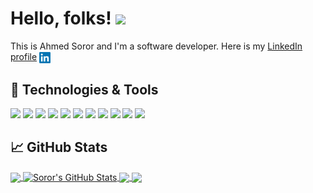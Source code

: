 
<!-- [![Header](https://raw.githubusercontent.com/MartinHeinz/MartinHeinz/master/readme_header.png "Header")](https://martinheinz.dev/)
 -->
# Hello, folks! <img src="https://raw.githubusercontent.com/MartinHeinz/MartinHeinz/master/wave.gif" width="30px">

This is Ahmed Soror and I'm a software developer. Here is my [LinkedIn profile](https://www.linkedin.com/in/ahmedsoror7) <a href="https://www.linkedin.com/in/ahmedsoror7/">
<img align="center"  src="https://github.com/AhmedSoror/AhmedSoror/raw/main/LinkedIn.png" width="18px">
</a>


<!-- green color: 239a08 , blue:145DA0-->
## 🔧 Technologies & Tools
![](https://img.shields.io/badge/OS-Linux-informational?style=plastic&logo=linux&logoColor=white&labelColor=2b2a2a&color=145DA0)
![](https://img.shields.io/badge/Editor-vscode-informational?style=plastic&logo=visualstudiocode&labelColor=2b2a2a&color=145DA0)
![](https://img.shields.io/badge/Code-Python-informational?style=plastic&logo=python&labelColor=2b2a2a&color=145DA0)
![](https://img.shields.io/badge/Code-Java-informational?style=plastic&logo=java&labelColor=2b2a2a&color=145DA0)
![](https://img.shields.io/badge/Code-JavaScript-informational?style=plastic&logo=javascript&labelColor=2b2a2a&color=145DA0)
![](https://img.shields.io/badge/Code-CSharp-informational?style=plastic&logo=csharp&labelColor=2b2a2a&color=145DA0)
![](https://img.shields.io/badge/Shell-Bash-informational?style=plastic&logo=gnu-bash&labelColor=2b2a2a&color=145DA0)
![](https://img.shields.io/badge/Tools-Docker-informational?style=plastic&logo=docker&labelColor=2b2a2a&color=145DA0)
![](https://img.shields.io/badge/Tools-Unity-informational?style=plastic&logo=unity&labelColor=2b2a2a&color=145DA0)
![](https://img.shields.io/badge/Tools-React-informational?style=plastic&logo=react&labelColor=2b2a2a&color=145DA0)
![](https://img.shields.io/badge/Tools-Ubuntu-informational?style=plastic&logo=ubuntu&labelColor=2b2a2a&color=145DA0)



## &#x1f4c8; GitHub Stats
<!-- Top Languages -->
<a href="https://github.com/AhmedSoror/AhmedSoror">
  <img align="center" src="https://github-readme-stats.vercel.app/api/top-langs/?username=AhmedSoror&hide=html,tex&theme=algolia&langs_count=3" />
</a>
<!-- Status -->
<a href="https://github.com/AhmedSoror/AhmedSoror">
  <img align="center" src="https://github-readme-stats.vercel.app/api?username=AhmedSoror&show_icons=true&theme=algolia&line_height=27&count_private=true" alt="Soror's GitHub Stats" />
</a>

<!-- Pinned Repos -->
<a href="https://github.com/AhmedSoror/Erqab">
  <img align="center" src="https://github-readme-stats.vercel.app/api/pin/?username=AhmedSoror&repo=Erqab&theme=algolia" />
</a>

<a href="https://github.com/AhmedSoror/Emotional_Chatbot">
  <img align="center" src="https://github-readme-stats.vercel.app/api/pin/?username=AhmedSoror&repo=Emotional_Chatbot&theme=algolia" />
</a>    

<!-- links to social media icons -->

<!-- icons with padding -->
[1.1]: http://i.imgur.com/tXSoThF.png (twitter icon with padding)
[2.1]: http://i.imgur.com/0o48UoR.png (github icon with padding)

<!-- icons without padding -->
[1.2]: http://i.imgur.com/wWzX9uB.png (twitter icon without padding)
[2.2]: http://i.imgur.com/9I6NRUm.png (github icon without padding)
[3.5]: https://raw.githubusercontent.com/MartinHeinz/MartinHeinz/master/linkedin-3-16.png (LinkedIn icon without padding)
[3.2]: https://github.com/AhmedSoror/AhmedSoror/raw/main/linkedin.svg (LinkedIn icon without padding)


<!-- links to your social media accounts -->
[1]: https://twitter.com/Martin_Heinz_
[2]: https://github.com/AhmedSoror
[3]: https://www.linkedin.com/in/ahmedsoror7/


<!-- Resources -->
<!-- Icons: https://simpleicons.org/ -->
<!-- GitHub Stats: https://github.com/anuraghazra/github-readme-stats -->
<!-- Emojis: https://emojipedia.org/emoji/ -->
<!-- HTML Emojis: https://www.fileformat.info/index.htm -->
<!-- Shields: https://shields.io/ -->
<!-- Awesome GitHub Profile README: https://github.com/abhisheknaiidu/awesome-github-profile-readme -->
